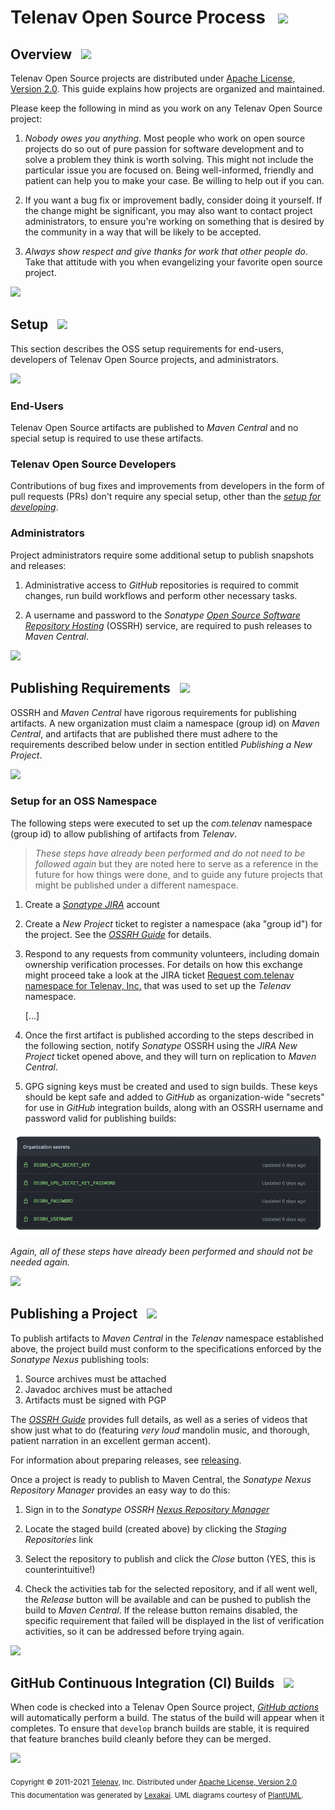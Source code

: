 <!--suppress HtmlUnknownTarget, HtmlRequiredAltAttribute -->

# Telenav Open Source Process &nbsp; <img src="https://telenav.github.io/telenav-assets/images/icons/world-32.png" srcset="https://telenav.github.io/telenav-assets/images/icons/world-32-2x.png 2x"/>

## Overview &nbsp; <img src="https://telenav.github.io/telenav-assets/images/icons/map-24.png" srcset="https://telenav.github.io/telenav-assets/images/icons/map-24-2x.png 2x"/>

Telenav Open Source projects are distributed under [Apache License, Version 2.0](../kivakit/LICENSE)</sub>. This guide explains how projects are organized and maintained.

Please keep the following in mind as you work on any Telenav Open Source project:

1. *Nobody owes you anything*. Most people who work on open source projects do so out of pure passion for software development and to solve a problem they think is worth solving. This might not include the particular issue you are focused on. Being well-informed, friendly and patient can help you to make your case. Be willing to help out if you can.

2. If you want a bug fix or improvement badly, consider doing it yourself. If the change might be significant, you may also want to contact project administrators, to ensure you're working on something that is desired by the community in a way that will be likely to be accepted.

3. *Always show respect and give thanks for work that other people do*. Take that attitude with you when evangelizing your favorite open source project.

<img src="https://telenav.github.io/telenav-assets/images/separators/horizontal-line-512.png" srcset="https://telenav.github.io/telenav-assets/images/separators/horizontal-line-512-2x.png 2x"/>

## Setup &nbsp; <img src="https://telenav.github.io/telenav-assets/images/icons/box-24.png" srcset="https://telenav.github.io/telenav-assets/images/icons/box-24-2x.png 2x"/>

This section describes the OSS setup requirements for end-users, developers of Telenav Open Source projects, and administrators.

<img src="https://telenav.github.io/telenav-assets/images/separators/horizontal-line-128.png" srcset="https://telenav.github.io/telenav-assets/images/separators/horizontal-line-128-2x.png 2x"/>

### End-Users 

Telenav Open Source artifacts are published to *Maven Central* and no special setup is required to use these artifacts.
 
### Telenav Open Source Developers

Contributions of bug fixes and improvements from developers in the form of pull requests (PRs) don't require any special setup, other than the [*setup for developing*](developing.md).

### Administrators

Project administrators require some additional setup to publish snapshots and releases:

1. Administrative access to *GitHub* repositories is required to commit changes, run build workflows and perform other necessary tasks.

2. A username and password to the
   *Sonatype [Open Source Software Repository Hosting](https://s01.oss.sonatype.org/)* (OSSRH)
   service, are required to push releases to *Maven Central*.

<img src="https://telenav.github.io/telenav-assets/images/separators/horizontal-line-512.png" srcset="https://telenav.github.io/telenav-assets/images/separators/horizontal-line-512-2x.png 2x"/>

## Publishing Requirements &nbsp; <img src="https://telenav.github.io/telenav-assets/images/icons/books-32.png" srcset="https://telenav.github.io/telenav-assets/images/icons/books-32-2x.png 2x"/>

OSSRH and *Maven Central* have rigorous requirements for publishing artifacts. A new organization must claim a namespace (group id) on *Maven Central*, and artifacts that are published there must adhere to the requirements described below under in section entitled *Publishing a New Project*.

<img src="https://telenav.github.io/telenav-assets/images/separators/horizontal-line-128.png" srcset="https://telenav.github.io/telenav-assets/images/separators/horizontal-line-128-2x.png 2x"/>

### Setup for an OSS Namespace

The following steps were executed to set up the *com.telenav* namespace (group id) to allow publishing of artifacts 
from *Telenav*.

> *These steps have already been performed and do not need to be followed again*
> but they are noted here to serve as a reference in the future for how things were 
> done, and to guide any future projects that might be published under a different
> namespace.

1. Create a [*Sonatype JIRA*](https://issues.sonatype.org/) account

2. Create a *New Project* ticket to register a namespace (aka "group id") for the project. See the [*OSSRH Guide*](https://central.sonatype.org/publish/publish-guide/) for details.

3. Respond to any requests from community volunteers, including domain ownership verification processes. For details on how this exchange might proceed take a look at the JIRA ticket [Request com.telenav namespace for Telenav, Inc.](https://issues.sonatype.org/browse/OSSRH-68055)
   that was used to set up the *Telenav* namespace.

   [...]

4. Once the first artifact is published according to the steps described in the following section, notify *Sonatype* OSSRH using the *JIRA New Project* ticket opened above, and they will turn on replication to *Maven Central*.

5. GPG signing keys must be created and used to sign builds. These keys should be kept safe and added to *GitHub* as organization-wide "secrets" for use in *GitHub* integration builds, along with an OSSRH username and password valid for publishing builds:

![](images/secret-keys.png)

*Again, all of these steps have already been performed and should not be needed again.*

<img src="https://telenav.github.io/telenav-assets/images/separators/horizontal-line-512.png" srcset="https://telenav.github.io/telenav-assets/images/separators/horizontal-line-512-2x.png 2x"/>

## Publishing a Project &nbsp; <img src="https://telenav.github.io/telenav-assets/images/icons/truck-40.png" srcset="https://telenav.github.io/telenav-assets/images/icons/truck-40-2x.png 2x"/>

To publish artifacts to *Maven Central* in the *Telenav* namespace established above, the project build must conform to the specifications enforced by the *Sonatype Nexus* publishing tools:

1. Source archives must be attached
2. Javadoc archives must be attached
3. Artifacts must be signed with PGP

The [*OSSRH Guide*](https://central.sonatype.org/publish/publish-guide/) provides full details, as well as a series of videos that show just what to do (featuring *very loud* mandolin music, and thorough, patient narration in an excellent german accent).

For information about preparing releases, see [releasing](releasing.md).

Once a project is ready to publish to Maven Central, the *Sonatype Nexus Repository Manager* provides an easy way to do this:

1. Sign in to the *Sonatype OSSRH [Nexus Repository Manager](https://s01.oss.sonatype.org/)*

2. Locate the staged build (created above) by clicking the *Staging Repositories* link

3. Select the repository to publish and click the *Close* button (YES, this is counterintuitive!)

4. Check the activities tab for the selected repository, and if all went well, the *Release* button will be available and can be pushed to publish the build to *Maven Central*. If the release button remains disabled, the specific requirement that failed will be displayed in the list of verification activities, so it can be addressed before trying again.

<img src="https://telenav.github.io/telenav-assets/images/separators/horizontal-line-512.png" srcset="https://telenav.github.io/telenav-assets/images/separators/horizontal-line-512-2x.png 2x"/>

## GitHub Continuous Integration (CI) Builds &nbsp; <img src="https://telenav.github.io/telenav-assets/images/icons/box-32.png" srcset="https://telenav.github.io/telenav-assets/images/icons/gears-32-2x.png 2x"/>

When code is checked into a Telenav Open Source project, [*GitHub actions*](https://github.com/Telenav/kivakit/actions) will automatically perform a build. The status of the build will appear when it completes.
To ensure that `develop` branch builds are stable, it is required that feature branches build cleanly before they can be merged.

<img src="https://telenav.github.io/telenav-assets/images/separators/horizontal-line-512.png" srcset="https://telenav.github.io/telenav-assets/images/separators/horizontal-line-512-2x.png 2x"/>

<sub>Copyright &#169; 2011-2021 [Telenav](https://telenav.com), Inc. Distributed under [Apache License, Version 2.0](../LICENSE)</sub>  
<sub>This documentation was generated by [Lexakai](https://www.lexakai.org). UML diagrams courtesy of [PlantUML](https://plantuml.com).</sub>
